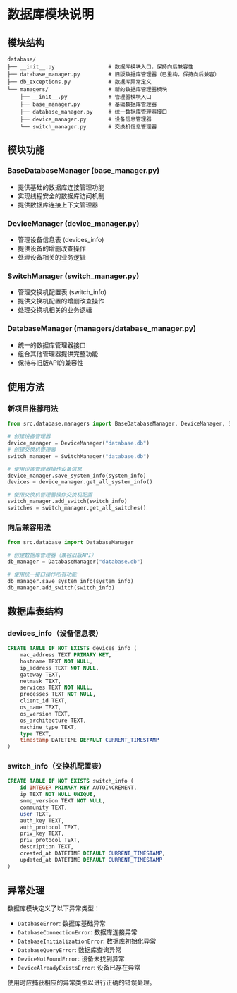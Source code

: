 # 数据库模块说明

## 模块结构

```
database/
├── __init__.py                 # 数据库模块入口，保持向后兼容性
├── database_manager.py         # 旧版数据库管理器（已重构，保持向后兼容）
├── db_exceptions.py            # 数据库异常定义
└── managers/                   # 新的数据库管理器模块
    ├── __init__.py             # 管理器模块入口
    ├── base_manager.py         # 基础数据库管理器
    ├── database_manager.py     # 统一数据库管理器接口
    ├── device_manager.py       # 设备信息管理器
    └── switch_manager.py       # 交换机信息管理器
```

## 模块功能

### BaseDatabaseManager (base_manager.py)
- 提供基础的数据库连接管理功能
- 实现线程安全的数据库访问机制
- 提供数据库连接上下文管理器

### DeviceManager (device_manager.py)
- 管理设备信息表 (devices_info)
- 提供设备的增删改查操作
- 处理设备相关的业务逻辑

### SwitchManager (switch_manager.py)
- 管理交换机配置表 (switch_info)
- 提供交换机配置的增删改查操作
- 处理交换机相关的业务逻辑

### DatabaseManager (managers/database_manager.py)
- 统一的数据库管理器接口
- 组合其他管理器提供完整功能
- 保持与旧版API的兼容性

## 使用方法

### 新项目推荐用法

```python
from src.database.managers import BaseDatabaseManager, DeviceManager, SwitchManager

# 创建设备管理器
device_manager = DeviceManager("database.db")
# 创建交换机管理器
switch_manager = SwitchManager("database.db")

# 使用设备管理器操作设备信息
device_manager.save_system_info(system_info)
devices = device_manager.get_all_system_info()

# 使用交换机管理器操作交换机配置
switch_manager.add_switch(switch_info)
switches = switch_manager.get_all_switches()
```

### 向后兼容用法

```python
from src.database import DatabaseManager

# 创建数据库管理器（兼容旧版API）
db_manager = DatabaseManager("database.db")

# 使用统一接口操作所有功能
db_manager.save_system_info(system_info)
db_manager.add_switch(switch_info)
```

## 数据库表结构

### devices_info（设备信息表）
```sql
CREATE TABLE IF NOT EXISTS devices_info (
    mac_address TEXT PRIMARY KEY,
    hostname TEXT NOT NULL,
    ip_address TEXT NOT NULL,
    gateway TEXT,
    netmask TEXT,
    services TEXT NOT NULL,
    processes TEXT NOT NULL,
    client_id TEXT,
    os_name TEXT,
    os_version TEXT,
    os_architecture TEXT,
    machine_type TEXT,
    type TEXT,
    timestamp DATETIME DEFAULT CURRENT_TIMESTAMP
)
```

### switch_info（交换机配置表）
```sql
CREATE TABLE IF NOT EXISTS switch_info (
    id INTEGER PRIMARY KEY AUTOINCREMENT,
    ip TEXT NOT NULL UNIQUE,
    snmp_version TEXT NOT NULL,
    community TEXT,
    user TEXT,
    auth_key TEXT,
    auth_protocol TEXT,
    priv_key TEXT,
    priv_protocol TEXT,
    description TEXT,
    created_at DATETIME DEFAULT CURRENT_TIMESTAMP,
    updated_at DATETIME DEFAULT CURRENT_TIMESTAMP
)
```

## 异常处理

数据库模块定义了以下异常类型：

- `DatabaseError`: 数据库基础异常
- `DatabaseConnectionError`: 数据库连接异常
- `DatabaseInitializationError`: 数据库初始化异常
- `DatabaseQueryError`: 数据库查询异常
- `DeviceNotFoundError`: 设备未找到异常
- `DeviceAlreadyExistsError`: 设备已存在异常

使用时应捕获相应的异常类型以进行正确的错误处理。